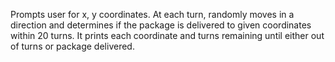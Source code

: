 Prompts user for x, y coordinates. At each turn, randomly moves in a direction and determines if the package is
delivered to given coordinates within 20 turns. It prints each coordinate and turns remaining until either
out of turns or package delivered.